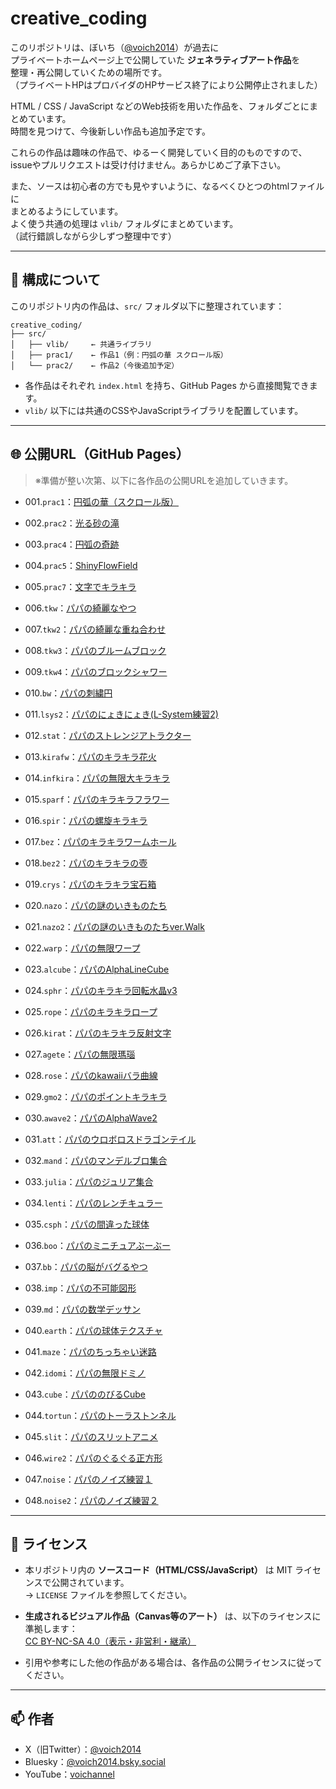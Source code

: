 # creative_coding

このリポジトリは、ぼいち（[@voich2014](https://twitter.com/voich2014)）が過去に  
プライベートホームページ上で公開していた  **ジェネラティブアート作品**を  
整理・再公開していくための場所です。  
（プライベートHPはプロバイダのHPサービス終了により公開停止されました）  

HTML / CSS / JavaScript などのWeb技術を用いた作品を、フォルダごとにまとめています。  
時間を見つけて、今後新しい作品も追加予定です。  

これらの作品は趣味の作品で、ゆるーく開発していく目的のものですので、  
issueやプルリクエストは受け付けません。あらかじめご了承下さい。  

また、ソースは初心者の方でも見やすいように、なるべくひとつのhtmlファイルに  
まとめるようにしています。  
よく使う共通の処理は `vlib/` フォルダにまとめています。  
（試行錯誤しながら少しずつ整理中です）  

---

## 📁 構成について

このリポジトリ内の作品は、`src/` フォルダ以下に整理されています：

```
creative_coding/
├── src/
│   ├── vlib/     ← 共通ライブラリ
│   ├── prac1/    ← 作品1（例：円弧の華 スクロール版）
│   └── prac2/    ← 作品2（今後追加予定）
```

- 各作品はそれぞれ `index.html` を持ち、GitHub Pages から直接閲覧できます。
- `vlib/` 以下には共通のCSSやJavaScriptライブラリを配置しています。

---

## 🌐 公開URL（GitHub Pages）

> ※準備が整い次第、以下に各作品の公開URLを追加していきます。

- 001.`prac1`：[円弧の華（スクロール版）](https://voich2014.github.io/creative_coding/src/prac1/index2.html)
- 002.`prac2`：[光る砂の滝](https://voich2014.github.io/creative_coding/src/prac2/index1.html)
- 003.`prac4`：[円弧の奇跡](https://voich2014.github.io/creative_coding/src/prac4/index1.html)
- 004.`prac5`：[ShinyFlowField](https://voich2014.github.io/creative_coding/src/prac5/index2.html)
- 005.`prac7`：[文字でキラキラ](https://voich2014.github.io/creative_coding/src/prac7/index1.html)

- 006.`tkw`：[パパの綺麗なやつ](https://voich2014.github.io/creative_coding/src/tkw/index2.html)
- 007.`tkw2`：[パパの綺麗な重ね合わせ](https://voich2014.github.io/creative_coding/src/tkw2/index1.html)
- 008.`tkw3`：[パパのブルームブロック](https://voich2014.github.io/creative_coding/src/tkw3/index1.html)
- 009.`tkw4`：[パパのブロックシャワー](https://voich2014.github.io/creative_coding/src/tkw4/index2.html)

- 010.`bw`：[パパの刺繍円](https://voich2014.github.io/creative_coding/src/bw/index1.html)
- 011.`lsys2`：[パパのにょきにょき(L-System練習2)](https://voich2014.github.io/creative_coding/src/lsys2/index1.html)
- 012.`stat`：[パパのストレンジアトラクター](https://voich2014.github.io/creative_coding/src/stat/index1.html)
- 013.`kirafw`：[パパのキラキラ花火](https://voich2014.github.io/creative_coding/src/kirafw/index2.html)
- 014.`infkira`：[パパの無限大キラキラ](https://voich2014.github.io/creative_coding/src/infkira/index1.html)
- 015.`sparf`：[パパのキラキラフラワー](https://voich2014.github.io/creative_coding/src/sparf/index1.html)
- 016.`spir`：[パパの螺旋キラキラ](https://voich2014.github.io/creative_coding/src/spir/index1.html)
- 017.`bez`：[パパのキラキラワームホール](https://voich2014.github.io/creative_coding/src/bez/index1.html)
- 018.`bez2`：[パパのキラキラの壺](https://voich2014.github.io/creative_coding/src/bez2/index1.html)
- 019.`crys`：[パパのキラキラ宝石箱](https://voich2014.github.io/creative_coding/src/crys/index2.html)
- 020.`nazo`：[パパの謎のいきものたち](https://voich2014.github.io/creative_coding/src/nazo/index1.html)
- 021.`nazo2`：[パパの謎のいきものたちver.Walk](https://voich2014.github.io/creative_coding/src/nazo2/index1.html)
- 022.`warp`：[パパの無限ワープ](https://voich2014.github.io/creative_coding/src/warp/index1.html)
- 023.`alcube`：[パパのAlphaLineCube](https://voich2014.github.io/creative_coding/src/alcube/index1.html)
- 024.`sphr`：[パパのキラキラ回転水晶v3](https://voich2014.github.io/creative_coding/src/sphr/index_cr3.html)
- 025.`rope`：[パパのキラキラロープ](https://voich2014.github.io/creative_coding/src/rope/index1.html)
- 026.`kirat`：[パパのキラキラ反射文字](https://voich2014.github.io/creative_coding/src/kirat/index1.html)
- 027.`agete`：[パパの無限瑪瑙](https://voich2014.github.io/creative_coding/src/agate/index1.html)
- 028.`rose`：[パパのkawaiiバラ曲線](https://voich2014.github.io/creative_coding/src/rose/index4.html)
- 029.`gmo2`：[パパのポイントキラキラ](https://voich2014.github.io/creative_coding/src/gmo2/index1.html)
- 030.`awave2`：[パパのAlphaWave2](https://voich2014.github.io/creative_coding/src/awave2/index6.html)
- 031.`att`：[パパのウロボロスドラゴンテイル](https://voich2014.github.io/creative_coding/src/att/index2.html)
- 032.`mand`：[パパのマンデルブロ集合](https://voich2014.github.io/creative_coding/src/mand/index4.html)
 - 033.`julia`：[パパのジュリア集合](https://voich2014.github.io/creative_coding/src/julia/index2.html)
 - 034.`lenti`：[パパのレンチキュラー](https://voich2014.github.io/creative_coding/src/lenti/index2.html)
 - 035.`csph`：[パパの間違った球体](https://voich2014.github.io/creative_coding/src/csph/index1.html)
 - 036.`boo`：[パパのミニチュアぶーぶー](https://voich2014.github.io/creative_coding/src/boo/index1.html)
 - 037.`bb`：[パパの脳がバグるやつ](https://voich2014.github.io/creative_coding/src/bb/index1.html)
 - 038.`imp`：[パパの不可能図形](https://voich2014.github.io/creative_coding/src/imp/index1.html)
 - 039.`md`：[パパの数学デッサン](https://voich2014.github.io/creative_coding/src/md/index3.html)
 - 040.`earth`：[パパの球体テクスチャ](https://voich2014.github.io/creative_coding/src/earth/index1.html)
 - 041.`maze`：[パパのちっちゃい迷路](https://voich2014.github.io/creative_coding/src/maze/index1.html)
 - 042.`idomi`：[パパの無限ドミノ](https://voich2014.github.io/creative_coding/src/idomi/index5.html)
 - 043.`cube`：[パパののびるCube](https://voich2014.github.io/creative_coding/src/cube/index4.html)
 - 044.`tortun`：[パパのトーラストンネル](https://voich2014.github.io/creative_coding/src/tortun/index3.html)
 - 045.`slit`：[パパのスリットアニメ](https://voich2014.github.io/creative_coding/src/slit/index1.html)
 - 046.`wire2`：[パパのぐるぐる正方形](https://voich2014.github.io/creative_coding/src/wire2/index5.html)
 - 047.`noise`：[パパのノイズ練習１](https://voich2014.github.io/creative_coding/src/noise/index1.html)
 - 048.`noise2`：[パパのノイズ練習２](https://voich2014.github.io/creative_coding/src/noise/index2.html)

---

## 📄 ライセンス

- 本リポジトリ内の **ソースコード（HTML/CSS/JavaScript）** は MIT ライセンスで公開されています。  
  → `LICENSE` ファイルを参照してください。

- **生成されるビジュアル作品（Canvas等のアート）** は、以下のライセンスに準拠します：  
  [CC BY-NC-SA 4.0（表示・非営利・継承）](https://creativecommons.org/licenses/by-nc-sa/4.0/)

- 引用や参考にした他の作品がある場合は、各作品の公開ライセンスに従ってください。

---

## 📫 作者

- X（旧Twitter）：[@voich2014](https://twitter.com/voich2014)  
- Bluesky：[@voich2014.bsky.social](https://bsky.app/profile/voich2014.bsky.social)  
- YouTube：[voichannel](https://www.youtube.com/@voichannel)
